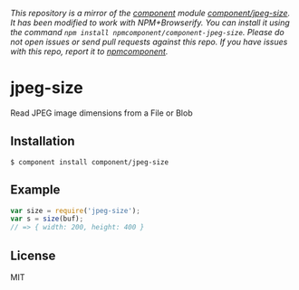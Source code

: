 *This repository is a mirror of the [component](http://component.io) module [component/jpeg-size](http://github.com/component/jpeg-size). It has been modified to work with NPM+Browserify. You can install it using the command `npm install npmcomponent/component-jpeg-size`. Please do not open issues or send pull requests against this repo. If you have issues with this repo, report it to [npmcomponent](https://github.com/airportyh/npmcomponent).*

# jpeg-size

  Read JPEG image dimensions from a File or Blob

## Installation

    $ component install component/jpeg-size

## Example

```js
var size = require('jpeg-size');
var s = size(buf);
// => { width: 200, height: 400 }
```

## License

  MIT
